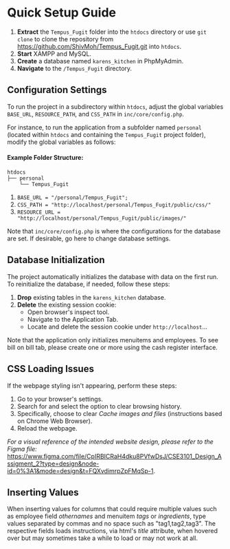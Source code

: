 
# Quick Setup Guide

1. **Extract** the `Tempus_Fugit` folder into the `htdocs` directory or use `git clone` to clone the repository from <https://github.com/ShivMoh/Tempus_Fugit.git> into `htdocs`.
2. **Start** XAMPP and MySQL.
3. **Create** a database named `karens_kitchen` in PhpMyAdmin.
4. **Navigate** to the `/Tempus_Fugit` directory.

## Configuration Settings

To run the project in a subdirectory within `htdocs`, adjust the global variables `BASE_URL`, `RESOURCE_PATH`, and `CSS_PATH` in `inc/core/config.php`.

For instance, to run the application from a subfolder named `personal` (located within `htdocs` and containing the `Tempus_Fugit` project folder), modify the global variables as follows:

#### Example Folder Structure:

    htdocs
    ├── personal
        └── Tempus_Fugit

1. `BASE_URL = "/personal/Tempus_Fugit";`
2. `CSS_PATH = "http://localhost/personal/Tempus_Fugit/public/css/"`
3. `RESOURCE_URL = "http://localhost/personal/Tempus_Fugit/public/images/"`

Note that `inc/core/config.php` is where the configurations for the database are set. If desirable, go here to change database settings.

## Database Initialization

The project automatically initializes the database with data on the first run. To reinitialize the database, if needed, follow these steps:

1. **Drop** existing tables in the `karens_kitchen` database.
2. **Delete** the existing session cookie:
   - Open browser's inspect tool.
   - Navigate to the Application Tab.
   - Locate and delete the session cookie under `http://localhost`...

Note that the application only initializes menuitems and employees. To see bill on bill tab, please create one or more using the cash register interface.

## CSS Loading Issues

If the webpage styling isn't appearing, perform these steps:

1. Go to your browser's settings.
2. Search for and select the option to clear browsing history.
3. Specifically, choose to clear _Cache images and files_ (instructions based on Chrome Web Browser).
4. Reload the webpage.

_For a visual reference of the intended website design, please refer to the Figma file:_ <https://www.figma.com/file/CpIRBICRaH4dku8PVfwDsJ/CSE3101_Design_Assigment_2?type=design&node-id=0%3A1&mode=design&t=FQXvdimrpZpFMqSp-1>.

## Inserting Values

When inserting values for columns that could require multiple values such as employee field _othernames_ and menuitem _tags_ or _ingredients_, type values separated by commas and no space such as "tag1,tag2,tag3". The respective fields loads instructions, via html's _title_ attribute, when hovered over but may sometimes take a while to load or may not work at all.